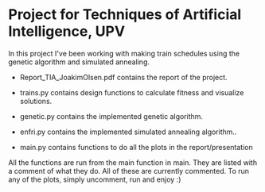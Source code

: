 # Project for Techniques of Artificial Intelligence, UPV

In this project I've been working with making train schedules using the genetic algorithm and simulated annealing. 

- Report_TIA_JoakimOlsen.pdf contains the report of the project. 

- trains.py contains design functions to calculate fitness and visualize solutions.

- genetic.py contains the implemented genetic algorithm.

- enfri.py contains the implemented simulated annealing algorithm..

- main.py contains functions to do all the plots in the report/presentation

All the functions are run from the main function in main. They are listed with a comment of what they do. All of these are currently commented. To run any of the plots, simply uncomment, run and enjoy :)

